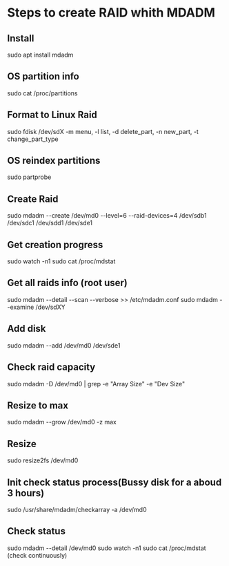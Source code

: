 # Steps to create RAID whith MDADM

## Install
sudo apt install mdadm

## OS partition info
sudo cat /proc/partitions

## Format to Linux Raid
sudo fdisk /dev/sdX
	-m menu, -l list, -d delete_part, -n new_part, -t change_part_type
	
## OS reindex partitions
sudo partprobe

## Create Raid
sudo mdadm --create /dev/md0 --level=6 --raid-devices=4 /dev/sdb1 /dev/sdc1 /dev/sdd1 /dev/sde1

## Get creation progress
sudo watch -n1 sudo cat /proc/mdstat

## Get all raids info (root user)
sudo mdadm --detail --scan --verbose >> /etc/mdadm.conf
sudo mdadm --examine /dev/sdXY

## Add disk
sudo mdadm --add /dev/md0 /dev/sde1

## Check raid capacity
sudo mdadm -D /dev/md0 | grep -e "Array Size" -e "Dev Size"

## Resize to max
sudo mdadm --grow /dev/md0 -z max

## Resize
sudo resize2fs /dev/md0

## Init check status process(Bussy disk for a aboud 3 hours)
sudo /usr/share/mdadm/checkarray -a /dev/md0

## Check status
sudo mdadm --detail /dev/md0
sudo watch -n1 sudo cat /proc/mdstat (check continuously)
